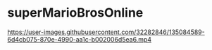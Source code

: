 # superMarioBrosOnline


https://user-images.githubusercontent.com/32282846/135084589-6d4cb075-870e-4990-aa1c-b002006d5ea6.mp4

